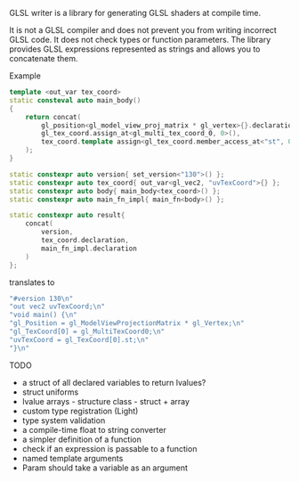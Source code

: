 GLSL writer is a library for generating GLSL shaders at compile time.

It is not a GLSL compiler and does not prevent you from writing 
incorrect GLSL code. It does not check types or function parameters.
The library provides GLSL expressions represented as strings and 
allows you to concatenate them.

Example 

```c++
template <out_var tex_coord>
static consteval auto main_body()
{
    return concat(
        gl_position<gl_model_view_proj_matrix * gl_vertex>{}.declaration,
        gl_tex_coord.assign_at<gl_multi_tex_coord_0, 0>(),
        tex_coord.template assign<gl_tex_coord.member_access_at<"st", 0>()>()
    );
}

static constexpr auto version{ set_version<"130">() };
static constexpr auto tex_coord{ out_var<gl_vec2, "uvTexCoord">{} };
static constexpr auto body{ main_body<tex_coord>() };
static constexpr auto main_fn_impl{ main_fn<body>() };

static constexpr auto result{
    concat(
        version,
        tex_coord.declaration,
        main_fn_impl.declaration
    )
};
```

translates to

```c++
"#version 130\n"
"out vec2 uvTexCoord;\n"
"void main() {\n"
"gl_Position = gl_ModelViewProjectionMatrix * gl_Vertex;\n"
"gl_TexCoord[0] = gl_MultiTexCoord0;\n"
"uvTexCoord = gl_TexCoord[0].st;\n"
"}\n"
```


TODO

* a struct of all declared variables to return lvalues?
* struct uniforms
* lvalue arrays - structure class - struct + array
* custom type registration (Light)
* type system validation
* a compile-time float to string converter
* a simpler definition of a function
* check if an expression is passable to a function
* named template arguments
* Param should take a variable as an argument
